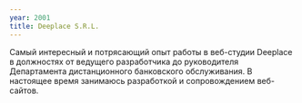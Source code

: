 ```yaml
---
year: 2001
title: Deeplace S.R.L.
---
```


Самый интересный и потрясающий опыт работы в веб-студии Deeplace в должностях от ведущего разработчика до руководителя Департамента дистанционного банковского обслуживания. В настоящее время занимаюсь разработкой и сопровождением веб-сайтов.
